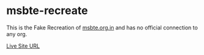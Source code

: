 # msbte-recreate
This is the Fake Recreation of [msbte.org.in](https://msbte.org.in/) and has no official connection to any org.

[Live Site URL](https://vedantmali05.github.io/msbte-recreate/)
